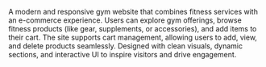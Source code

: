 A modern and responsive gym website that combines fitness services with an e-commerce experience. Users can explore gym offerings, browse fitness products (like gear, supplements, or accessories), and add items to their cart. The site supports cart management, allowing users to add, view, and delete products seamlessly. Designed with clean visuals, dynamic sections, and interactive UI to inspire visitors and drive engagement.
